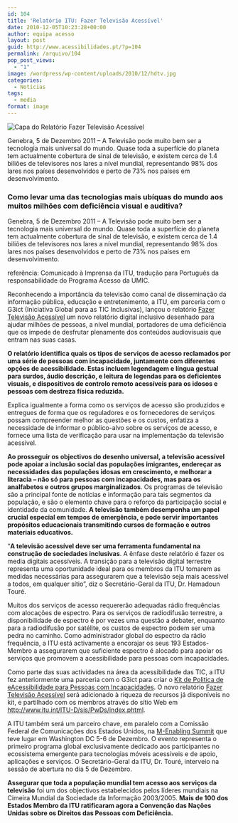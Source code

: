 ```yaml
---
id: 104
title: 'Relatório ITU: Fazer Televisão Acessível'
date: 2010-12-05T10:23:28+00:00
author: equipa acesso
layout: post
guid: http://www.acessibilidades.pt/?p=104
permalink: /arquivo/104
pop_post_views:
  - "1"
image: /wordpress/wp-content/uploads/2010/12/hdtv.jpg
categories:
  - Notícias
tags:
  - media
format: image
---
```

<img class="alignright" alt="Capa do Relatório Fazer Televisão Acessível" src="http://www.redesolidaria.org.pt/artigos/capa_rel.png" />

Genebra, 5 de Dezembro 2011 – A Televisão pode muito bem ser a tecnologia mais universal do mundo. Quase toda a superfície do planeta tem actualmente cobertura de sinal de televisão, e existem cerca de 1.4 biliões de televisores nos lares a nível mundial, representando 98% dos lares nos países desenvolvidos e perto de 73% nos países em desenvolvimento.

<!--more Ler mais sobre o relatório Fazer Televisão Acessível-->

### Como levar uma das tecnologias mais ubíquas do mundo aos muitos milhões com deficiência visual e auditiva?

Genebra, 5 de Dezembro 2011 – A Televisão pode muito bem ser a tecnologia mais universal do mundo. Quase toda a superfície do planeta tem actualmente cobertura de sinal de televisão, e existem cerca de 1.4 biliões de televisores nos lares a nível mundial, representando 98% dos lares nos países desenvolvidos e perto de 73% nos países em desenvolvimento.

referência: Comunicado à Imprensa da ITU, tradução para Português da responsabilidade do Programa Acesso da UMIC.

Reconhecendo a importância da televisão como canal de disseminação da informação pública, educação e entretenimento, a ITU, em parceria com o G3ict (Iniciativa Global para as TIC Inclusivas), lançou o relatório [Fazer Televisão Acessível](http://www.itu.int/ITU-D/sis/PwDs/Documents/ITU-G3ict%20Making_TV_Accessible_Report_November_2011.pdf) um novo relatório digital inclusivo desenhado para ajudar milhões de pessoas, a nível mundial, portadores de uma deficiência que os impede de desfrutar plenamente dos conteúdos audiovisuais que entram nas suas casas.

**O relatório identifica quais os tipos de serviços de acesso reclamados por uma série de pessoas com incapacidade, juntamente com diferentes opções de acessibilidade. Estas incluem legendagem e língua gestual para surdos, áudio descrição, e leitura de legendas para os deficientes visuais, e dispositivos de controlo remoto acessíveis para os idosos e pessoas com destreza física reduzida.**

Explica igualmente a forma como os serviços de acesso são produzidos e entregues de forma que os reguladores e os fornecedores de serviços possam compreender melhor as questões e os custos, enfatiza a necessidade de informar o público-alvo sobre os serviços de acesso, e fornece uma lista de verificação para usar na implementação da televisão acessível.

**Ao prosseguir os objectivos do desenho universal, a televisão acessível pode apoiar a inclusão social das populações imigrantes, endereçar as necessidades das populações idosas em crescimento, e melhorar a literacia – não só para pessoas com incapacidades, mas para os analfabetos e outros grupos marginalizados**. Os programas de televisão são a principal fonte de notícias e informação para tais segmentos da população, e são o elemento chave para o reforço da participação social e identidade da comunidade. **A televisão também desempenha um papel crucial especial em tempos de emergência, e pode servir importantes propósitos educacionais transmitindo cursos de formação e outros materiais educativos.**

&#8220;**A televisão acessível deve ser uma ferramenta fundamental na construção de sociedades inclusivas**. A ênfase deste relatório é fazer os media digitais acessíveis. A transição para a televisão digital terrestre representa uma oportunidade ideal para os membros da ITU tomarem as medidas necessárias para assegurarem que a televisão seja mais acessível a todos, em qualquer sítio”, diz o Secretário-Geral da ITU, Dr. Hamadoun Touré.

Muitos dos serviços de acesso requererão adequadas rádio frequências com alocações de espectro. Para os serviços de radiodifusão terrestre, a disponibilidade de espectro é por vezes uma questão a debater, enquanto para a radiodifusão por satélite, os custos de espectro podem ser uma pedra no caminho. Como administrador global do espectro da rádio frequência, a ITU está activamente a encorajar os seus 193 Estados-Membro a assegurarem que suficiente espectro é alocado para apoiar os serviços que promovem a acessibilidade para pessoas com incapacidades.

Como parte das suas actividades na área da acessibilidade das TIC, a ITU fez anteriormente uma parceria com o G3ict para criar o [Kit de Politica de eAcessibilidade para Pessoas com Incapacidades](http://www.e-accessibilitytoolkit.org/). O novo relatório [Fazer Televisão Acessível](http://www.itu.int/ITU-D/sis/PwDs/Documents/ITU-G3ict%20Making_TV_Accessible_Report_November_2011.pdf) será adicionado à riqueza de recursos já disponíveis no kit, e partilhado com os membros através do sítio Web em <http://www.itu.int/ITU-D/sis/PwDs/index.phtml>.

A ITU também será um parceiro chave, em paralelo com a Comissão Federal de Comunicações dos Estados Unidos, na [M-Enabling Summit](http://www.m-enabling.com) que teve lugar em Washington DC 5-6 de Dezembro. O evento representa o primeiro programa global exclusivamente dedicado aos participantes no ecossistema emergente para tecnologias móveis acessíveis e de apoio, aplicações e serviços. O Secretário-Geral da ITU, Dr. Touré, interveio na sessão de abertura no dia 5 de Dezembro.

**Assegurar que toda a população mundial tem acesso aos serviços da televisão** foi um dos objectivos estabelecidos pelos líderes mundiais na Cimeira Mundial da Sociedade da Informação 2003/2005. **Mais de 100 dos Estados Membro da ITU ratificaram agora a Convenção das Nações Unidas sobre os Direitos das Pessoas com Deficiência.**